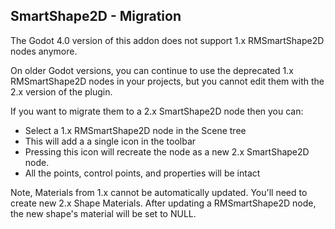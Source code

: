 SmartShape2D - Migration
---

The Godot 4.0 version of this addon does not support 1.x RMSmartShape2D nodes anymore.

On older Godot versions, you can continue to use the deprecated 1.x RMSmartShape2D nodes in your projects, but you cannot edit them with
the 2.x version of the plugin.

If you want to migrate them to a 2.x SmartShape2D node then you can:
- Select a 1.x RMSmartShape2D node in the Scene tree
- This will add a a single icon in the toolbar
- Pressing this icon will recreate the node as a new 2.x SmartShape2D node.
- All the points, control points, and properties will be intact

Note, Materials from 1.x cannot be automatically updated. You'll need to create new
2.x Shape Materials. After updating a RMSmartShape2D node, the new shape's material will be set to NULL.
